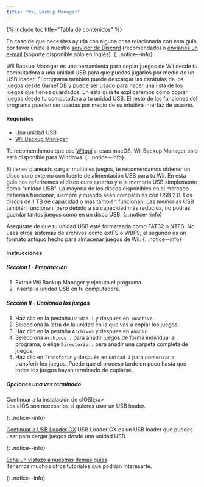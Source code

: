 ```yaml
---
title: "Wii Backup Manager"
---
```


{% include toc title="Tabla de contenidos" %}

En caso de que necesites ayuda con alguna cosa relacionada con esta guía, por favor únete a nuestro [servidor de Discord](https://discord.gg/b4Y7jfD) (recomendado) o [envíanos un e-mail](mailto:support@riiconnect24.net) (soporte disponible sólo en Inglés).
{: .notice--info}

Wii Backup Manager es una herramienta para copiar juegos de Wii desde tu computadora a una unidad USB para que puedas jugarlos por medio de un USB loader. El programa también puede descargar las carátulas de los juegos desde [GameTDB](https://gametdb.com/) y puede ser usado para hacer una lista de los juegos que tienes guardados. En esta guía te explicaremos cómo copiar juegos desde tu computadora a tu unidad USB. El resto de las funciones del programa pueden ser usadas por medio de su intuitiva interfaz de usuario.
#### Requisitos

* Una unidad USB
* [Wii Backup Manager](https://static.wiidatabase.de/Wii-Backup-Manager.zip)

Te recomendamos que use [Witgui](https://desairem.com/wordpress/category/witgui-download/) si usas macOS. Wii Backup Manager sólo está disponible para Windows.
{: .notice--info}

Si tienes planeado cargar multiples juegos, te recomendamos obtener un disco duro externo con fuente de alimentación USB para tu Wii. En esta guía nos referiremos al disco duro externo y a la memoria USB simplemente como "unidad USB". La mayoría de los discos disponibles en el mercado deberían funcionar, siempre y cuando sean compatibles con USB 2.0. Los discos de 1 TB de capacidad o más también funcionan. Las memorias USB también funcionan, pero debido a su capacidad más reducida, no podrás guardar tantos juegos como en un disco USB.
{: .notice--info}

Asegúrate de que tu unidad USB esté formateada como FAT32 o NTFS. No uses otros sistemas de archivos como extFS o WBFS; el segundo es un formato antiguo hecho para almacenar juegos de Wii.
{: .notice--info}

#### Instrucciones

##### Sección I - Preparación

1. Extrae Wii Backup Manager y ejecuta el programa.
2. Inserta la unidad USB en tu computadora.

##### Sección II - Copiando los juegos

1. Haz clic en la pestaña `Unidad 1` y despues en `Inactivo`.
2. Selecciona la letra de la unidad en la que vas a copiar los juegos.
3. Haz clic en la pestaña `Archivos` y despues en `Añadir`.
4. Selecciona `Archivos..` para añadir juegos de forma individual al programa, o elige `Directorio..` para añadir una carpeta completa de juegos.
5. Haz clic en `Transferir` y después en `Unidad 1` para comenzar a transferir los juegos. Puede que el proceso tarde un poco hasta que todos los juegos hayan terminado de copiarse.

##### Opciones una vez terminado
Continuar a la instalación de cIOSlt;/a><br> Los cIOS son necesarios si quieres usar un USB loader. </p> 

{: .notice--info}

[Continuar a USB Loader GX](usbloadergx) USB Loader GX es un USB loader que puedes usar para cargar juegos desde una unidad USB. 

{: .notice--info}

[Echa un vistazo a nuestras demás guías](site-navigation)<br> Tenemos muchos otros tutoriales que podrían interesarte. 

{: .notice--info}
